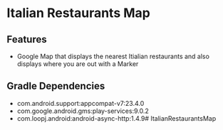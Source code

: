 Italian Restaurants Map
=======================

Features
--------
- Google Map that displays the nearest Itialian restaurants and also displays where you are out with a Marker

Gradle Dependencies 
-------------------
 - com.android.support:appcompat-v7:23.4.0
 - com.google.android.gms:play-services:9.0.2
 - com.loopj.android:android-async-http:1.4.9# ItalianRestaurantsMap
